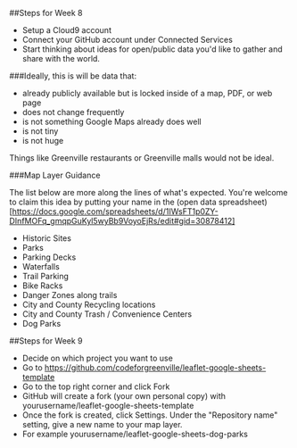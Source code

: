 ##Steps for Week 8
* Setup a Cloud9 account
* Connect your GitHub account under Connected Services
* Start thinking about ideas for open/public data you'd like to gather and share with the world.

###Ideally, this is will be data that:
* already publicly available but is locked inside of a map, PDF, or web page
* does not change frequently
* is not something Google Maps already does well
* is not tiny
* is not huge

Things like Greenville restaurants or Greenville malls would not be ideal.

###Map Layer Guidance

The list below are more along the lines of what's expected. You're welcome to
claim this idea by putting your name in the (open data spreadsheet)[https://docs.google.com/spreadsheets/d/1IWsFT1p0ZY-DInfMOFq_gmqpGuKyl5wyBb9VoyoEjRs/edit#gid=30878412]

* Historic Sites
* Parks
* Parking Decks
* Waterfalls
* Trail Parking
* Bike Racks
* Danger Zones along trails
* City and County Recycling locations
* City and County Trash / Convenience Centers
* Dog Parks

##Steps for Week 9
* Decide on which project you want to use
* Go to https://github.com/codeforgreenville/leaflet-google-sheets-template
* Go to the top right corner and click Fork
* GitHub will create a fork (your own personal copy) with yourusername/leaflet-google-sheets-template
* Once the fork is created, click Settings. Under the "Repository name" setting, give a new name to your map layer.
* For example yourusername/leaflet-google-sheets-dog-parks
